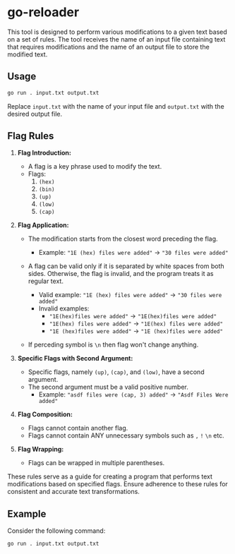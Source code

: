 # go-reloader

This tool is designed to perform various modifications to a given text based on a set of rules. The tool receives the name of an input file containing text that requires modifications and the name of an output file to store the modified text.

## Usage

```bash
go run . input.txt output.txt
```

Replace `input.txt` with the name of your input file and `output.txt` with the desired output file.

## Flag Rules

1. **Flag Introduction:**
   - A flag is a key phrase used to modify the text.
   - Flags:
     1. `(hex)`
     2. `(bin)`
     3. `(up)`
     4. `(low)`
     5. `(cap)`
  
2. **Flag Application:**
   - The modification starts from the closest word preceding the flag.
     - Example: `"1E (hex) files were added"` → `"30 files were added"`

   - A flag can be valid only if it is separated by white spaces from both sides. Otherwise, the flag is invalid, and the program treats it as regular text.
     - Valid example: `"1E (hex) files were added"` → `"30 files were added"`
     - Invalid examples:
        - `"1E(hex)files were added"` → `"1E(hex)files were added"`
        - `"1E(hex) files were added"` → `"1E(hex) files were added"`
        - `"1E (hex)files were added"` → `"1E (hex)files were added"`
  
   - If perceding symbol is `\n` then flag won't change anything.

3. **Specific Flags with Second Argument:**
   - Specific flags, namely `(up)`, `(cap)`, and `(low)`, have a second argument.
   - The second argument must be a valid positive number.
     - Example: `"asdf files were (cap, 3) added"` → `"Asdf Files Were added"`

4. **Flag Composition:**
   - Flags cannot contain another flag.
   - Flags cannot contain ANY unnecessary symbols such as `,` `!` `\n` etc.

5. **Flag Wrapping:**
   - Flags can be wrapped in multiple parentheses.

These rules serve as a guide for creating a program that performs text modifications based on specified flags. Ensure adherence to these rules for consistent and accurate text transformations.

## Example

Consider the following command:

```bash
go run . input.txt output.txt
```